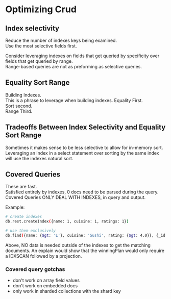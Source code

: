 # Optimizing Crud

## Index selectivity

Reduce the number of indexes keys being examined.  
Use the most selective fields first.

Consider leveraging indexes on fields that get queried by specificity over fields that get queried by range.  
Range-based queries are not as preforming as selective queries.

## Equality Sort Range

Building Indexes.  
This is a phrase to leverage when building indexes.
Equality First.  
Sort second.  
Range Third.

## Tradeoffs Between Index Selectivity and Equality Sort Range

Sometimes it makes sense to be less selective to allow for in-memory sort. Leveraging an index in a select statement over sorting by the same index will use the indexes natural sort.

## Covered Queries

These are fast.  
Satisfied entirely by indexes, 0 docs need to be parsed during the query.  
Covered Queries ONLY DEAL WITH INDEXES, in query and output.

Example:

```bash
# create indexes
db.rest.createIndex({name: 1, cuisine: 1, ratings: 1})

# use them exclusively
db.find({name: {$gt: 'L'}, cuisine: 'Sushi', rating: {$gt: 4.0}}, {_id:0, name: 1, cuisine:1, ratings: 1})
```

Above, NO data is needed outside of the indexes to get the matching documents. An explain would show that the winningPlan would only require a IDXSCAN followed by a projection.

### Covered query gotchas

- don't work on array field values
- don't work on embedded docs
- only work in sharded collections with the shard key
